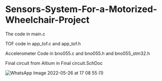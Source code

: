 # Sensors-System-For-a-Motorized-Wheelchair-Project

The code in main.c 

TOF code in app_tof.c and  app_tof.h 

Accelerometer Code in bno055.c and bno055.h and bno055_stm32.h 

Final circuit from Altium in Final circuit.SchDoc 


![WhatsApp Image 2022-05-26 at 17 08 55 (1)](https://user-images.githubusercontent.com/105205414/170875543-f283b167-62c1-468b-948d-60ac1a4cfe5c.jpeg)
